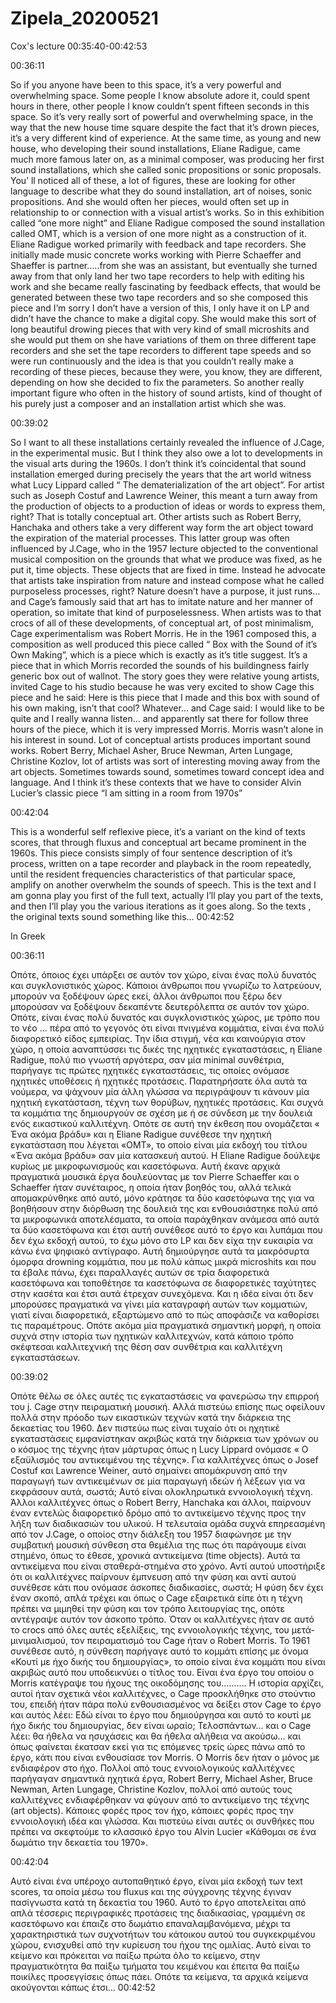 # Zipela_20200521
Cox's lecture  00:35:40-00:42:53

00:36:11

So if you anyone have been to this space, it’s a very powerful and overwhelming space. Some people I know absolute adore it, could spent hours in there, other people I know couldn’t spent fifteen seconds in this space. So it’s very really sort of powerful and overwhelming space, in the way that the new house time square despite the fact that it’s drown pieces, it’s a very different kind of experience.
At the same time, as young and new house, who developing their sound installations, Eliane Radigue, came much more famous later on, as a minimal composer, was producing her first sound installations, which she called sonic propositions or sonic proposals. You’ ll noticed all of these, a lot of figures, these are looking for other language to describe what they do sound installation, art of noises, sonic propositions. And she would often her pieces, would often set up in relationship to or connection with a visual artist’s works. So in this exhibition called “one more night” and Eliane Radigue composed the sound installation called OMT, which is a version of one more night as a construction of it. Eliane Radigue worked primarily with feedback and tape recorders. She initially made music concrete works working with Pierre Schaeffer  and Shaeffer is partner…..from she was an assistant, but eventually she turned away from that only land her two tape recorders to help with editing his work and she became really fascinating by feedback effects, that would be generated between these two tape recorders and so she composed this piece and I’m sorry I don’t have a version of this, I only have it on LP and didn’t have the chance to make a digital copy. She would make this sort of long beautiful drowing pieces that with very kind of small microshits  and she would put them on she have variations of them on three different tape recorders and she set the tape recorders to different tape speeds and so were run continuously and the idea is that you couldn’t really make a recording of these pieces, because they were, you know, they are different, depending on how she decided to fix the parameters. So another really important figure who often in the history of sound artists, kind of thought of his purely just a composer and an installation artist which she was.

00:39:02

So I want to all these installations certainly revealed the influence of  J.Cage, in the experimental music. But I think they also owe a lot to developments in the visual arts during the 1960s. I don’t think it’s coincidental that sound installation emerged during precisely the years that the art world witness what Lucy Lippard called “ The dematerialization of the art object”. For artist such as Joseph Costuf and Lawrence Weiner, this meant a turn away from the production of objects to a production of ideas or words to express them, right? That is totally conceptual art. Other artists   such as Robert Berry, Hanchaka and others take a very different way form the art object toward the expiration of the material processes. This latter group was often influenced by  J.Cage, who in the 1957 lecture objected to the conventional musical composition on the grounds that what we produce was fixed, as he put it, time objects.
These objects that are fixed in time. Instead he advocate that artists take inspiration from nature and instead compose what he called purposeless processes, right? Nature doesn’t have a purpose, it just runs… and Cage’s famously said that art has to imitate nature and her manner of operation, so imitate that kind of purposelessness. When artists  was to that crocs of all of these developments, of conceptual art, of post minimalism, Cage experimentalism was Robert Morris. He in the 1961 composed this, a composition as well produced this piece called “ Box with the Sound of it’s Own Making”, which is a piece which is exactly as it’s title suggest. It’s a piece that in which Morris recorded the sounds of his buildingness  fairly  generic box out of wallnot. The story goes they were relative young artists, invited Cage to his studio because he was very excited to show Cage this piece and he said: Here is this piece that I made and this box with sound of his own making, isn’t that cool? Whatever… and Cage said: I would like to be quite  and I really wanna listen… and apparently sat there for follow three hours of the piece, which it is very impressed Morris. Morris wasn’t alone in his interest in sound. Lot of conceptual artists produces important sound works. Robert Berry, Michael Asher, Bruce Newman, Arten Lungage, Christine Kozlov, lot of artists was sort of interesting moving away from the art objects. Sometimes towards sound, sometimes toward concept idea and language. And I think it’s these contexts that we have to consider Alvin Lucier’s classic piece “I am sitting in a room from 1970s”

00:42:04 

This is a wonderful self reflexive piece, it’s a variant on the kind of texts scores, that through fluxus and conceptual art became prominent  in the 1960s. This piece consists simply of four sentence description of it’s process, written on a tape recorder and playback in the room repeatedly, until  the resident frequencies characteristics  of that particular space, amplify on another overwhelm the sounds of speech. This is  the text and I am gonna play you first of the full text, actually I’ll play you part of the texts, and then I’ll play you the various iterations as it goes along. So the texts , the original texts sound something like this… 00:42:52    




In Greek

00:36:11

Οπότε, όποιος έχει υπάρξει σε αυτόν τον χώρο, είναι ένας πολύ δυνατός και συγκλονιστικός χώρος. Κάποιοι άνθρωποι που γνωρίζω το λατρεύουν, μπορούν να ξοδέψουν ώρες εκεί, άλλοι άνθρωποι που ξέρω δεν μπορούσαν να ξοδέψουν δεκαπέντε δευτερόλεπτα σε αυτόν τον χώρο. Οπότε, είναι ένας πολύ δυνατός και συγκλονιστικός χώρος, με τρόπο που το νέο … πέρα από το γεγονός ότι είναι πνιγμένα κομμάτια, είναι ένα πολύ διαφορετικό είδος εμπειρίας.
Την ίδια στιγμή, νέα και καινούργια στον χώρο, η οποία aαναπτύσσει τις δικές της ηχητικές εγκαταστάσεις, η Eliane Radigue, πολύ πιο γνωστή αργότερα, σαν μία minimal συνθέτρια, παρήγαγε  τις πρώτες ηχητικές εγκαταστάσεις, τις οποίες ονόμασε ηχητικές υποθέσεις ή ηχητικές προτάσεις. Παρατηρήσατε όλα αυτά τα νούμερα, να ψάχνουν μία άλλη γλώσσα να περιγράψουν τι κάνουν μία ηχητική εγκατάσταση, τέχνη των θορύβων, ηχητικές προτάσεις. Και συχνά τα κομμάτια της δημιουργούν σε σχέση με ή σε σύνδεση με την δουλειά ενός εικαστικού καλλιτέχνη. Οπότε σε αυτή την έκθεση που ονομάζεται « Ένα ακόμα βράδυ» και η Eliane Radigue συνέθεσε την ηχητική εγκατάσταση που λέγεται «OMT», το οποίο είναι μία εκδοχή του τίτλου «Ένα ακόμα βράδυ» σαν μία κατασκευή αυτού. H Eliane Radigue δούλεψε κυρίως με μικροφωνισμούς και κασετόφωνα. Αυτή έκανε αρχικά πραγματικά μουσικά έργα δουλεύοντας με τον Pierre Schaeffer και ο Schaeffer ήταν συνέταιρος, η οποία ήταν βοηθός του, αλλά τελικά απομακρύνθηκε από αυτό, μόνο κράτησε τα δύο κασετόφωνα της για να βοηθήσουν στην διόρθωση της δουλειά της και ενθουσιάστηκε πολύ από τα μικροφωνικά αποτελέσματα, τα οποία παράχθηκαν ανάμεσα από αυτά τα δύο κασετόφωνα  και έτσι αυτή συνέθεσε αυτό το έργο και λυπάμαι που δεν έχω εκδοχή αυτού, το έχω μόνο στο LP και δεν είχα την ευκαιρία να κάνω ένα ψηφιακό αντίγραφο. Aυτή δημιούργησε αυτά τα μακρόσυρτα όμορφα drowning κομμάτια,  που με πολύ κάπως μικρά microshits και που τα έβαλε πάνω, έχει παραλλαγές αυτών σε τρία διαφορετικά κασετόφωνα και τοποθέτησε τα κασετόφωνα σε διαφορετικές ταχύτητες στην κασέτα και έτσι αυτά έτρεχαν συνεχόμενα. Και η ιδέα είναι ότι δεν μπορούσες πραγματικά να γίνει μία καταγραφή αυτών των κομματιών, γιατί είναι διαφορετικά, εξαρτώμενο από το πώς αποφάσιζε να καθορίσει τις παραμέτρους. Οπότε ακόμα μία πραγματικά σημαντική μορφή, η οποία συχνά στην ιστορία των ηχητικών καλλιτεχνών, κατά κάποιο τρόπο σκέφτεσαι καλλιτεχνική της θέση σαν συνθέτρια και καλλιτέχνη εγκαταστάσεων.

00:39:02

Οπότε θέλω σε όλες αυτές τις εγκαταστάσεις να φανερώσω την επιρροή του j. Cage στην πειραματική μουσική. Αλλά πιστεύω επίσης πως οφείλουν πολλά στην πρόοδο των εικαστικών τεχνών κατά την διάρκεια της δεκαετίας του 1960. Δεν πιστεύω πως είναι τυχαίο ότι οι ηχητικέ εγκαταστάσεις εμφανίστηκαν ακριβώς  κατά την διάρκεια των χρόνων ου ο κόσμος της τέχνης ήταν μάρτυρας όπως η Lucy Lippard ονόμασε « O εξαϋλισμός του αντικειμένου της τέχνης». Για καλλιτέχνες όπως ο Josef Costuf και Lawrence Weiner, αυτό σημαίνει απομάκρυνση από την παραγωγή των αντικειμένων σε μία παραγωγή ιδεών ή λέξεων για να εκφράσουν αυτά, σωστά; Αυτό είναι ολοκληρωτικά εννοιολογική τέχνη. Άλλοι καλλιτέχνες όπως ο Robert Berry, Hanchaka και άλλοι, παίρνουν έναν εντελώς διαφορετικό δρόμο από το αντικείμενο τέχνης προς την λήξη των διαδικασιών του υλικού. Η τελευταία ομάδα συχνά επηρεασμένη από τον J.Cage, ο οποίος στην διάλεξη του 1957 διαφώνησε με την συμβατική μουσική σύνθεση στα θεμέλια της πως ότι παράγουμε είναι στημένο, όπως το έθεσε, χρονικά αντικείμενα (time objects).
Αυτά τα αντικείμενα που είναι σταθερά-στημένα στο χρόνο. Αντί αυτού υποστήριξε ότι οι καλλιτέχνες παίρνουν έμπνευση από την φύση και αντί αυτού συνέθεσε κάτι που ονόμασε άσκοπες διαδικασίες, σωστά; Η φύση δεν έχει έναν σκοπό, απλά τρέχει και όπως ο Cage εξαιρετικά είπε ότι η τέχνη πρέπει να μιμηθεί την φύση και τον τρόπο λειτουργίας της, οπότε αντέγραψε αυτόν τον άσκοπο τρόπο. Όταν οι καλλιτέχνες ήταν σε αυτό το crocs από όλες αυτές εξελίξεις, της εννοιολογικής τέχνης, του μετά-μινιμαλισμού, τον πειραματισμό του Cage ήταν ο Robert Morris. To 1961 συνέθεσε αυτό, η σύνθεση παρήγαγε αυτό το κομμάτι επίσης με όνομα «Κουτί με ήχο δικής του δημιουργίας», το οποίο είναι ένα κομμάτι που είναι ακριβώς αυτό που υποδεικνύει ο τίτλος του. Είναι ένα έργο του οποίου ο Morris κατέγραψε του ήχους της οικοδόμησης του………. Η ιστορία αρχίζει, αυτοί ήταν σχετικά νέοι καλλιτέχνες, ο Cage προσκλήθηκε στο στούντιο του, επειδή ήταν πάρα πολύ ενθουσιασμένος να δείξει στον Cage  το έργο και αυτός λέει: Εδώ είναι το έργο που δημιούργησα και αυτό το κουτί με ήχο δικής του δημιουργίας, δεν είναι ωραίο; Τελοσπάντων… και ο Cage λέει: θα ήθελα να ησυχάσεις και θα ήθελα αλήθεια να ακούσω… και όπως φαίνεται έκατσαν εκεί για τις επόμενες τρείς ώρες πάνω από το έργο, κάτι που είναι ενθουσίασε τον Morris. Ο Morris δεν ήταν ο μόνος με ενδιαφέρον στο ήχο. Πολλοί από τους εννοιολογικούς καλλιτέχνες παρήγαγαν σημαντικά ηχητικά έργα, Robert Berry, Michael Asher, Bruce Newman, Arten Lungage, Christine Kozlov, πολλοί από αυτούς τους καλλιτέχνες ενδιαφέρθηκαν να φύγουν από το αντικείμενο της τέχνης (art objects). Κάποιες φορές προς τον ήχο, κάποιες φορές προς την εννοιολογική ιδέα και γλώσσα. Και πιστεύω είναι αυτές οι συνθήκες που πρέπει να σκεφτούμε το κλασσικό έργο του Alvin Lucier «Κάθομαι σε ένα δωμάτιο την δεκαετία του 1970».

00:42:04 

Αυτό είναι ένα υπέροχο αυτοπαθητικό έργο, είναι μία εκδοχή των text scores, τα οποία μέσω του fluxus και της σύγχρονης τέχνης έγιναν πασίγνωστα κατά τη δεκαετία του 1960. Αυτό το έργο αποτελείται από απλά τέσσερις περιγραφικές προτάσεις της διαδικασίας, γραμμένη σε κασετόφωνο και έπαιζε στο δωμάτιο επαναλαμβανόμενα, μέχρι τα χαρακτηριστικά των συχνοτήτων του κάτοικου αυτού του συγκεκριμένου χώρου, ενισχυθεί από την κυρίευση του ήχου της ομιλίας. Αυτό είναι το κείμενο και πρόκειται να παίξω πρώτα όλο το κείμενο, στην πραγματικότητα θα παίξω τμήματα του κειμένου και έπειτα θα παίξω ποικίλες προσεγγίσεις όπως πάει. Οπότε τα κείμενα, τα αρχικά κείμενα ακούγονται κάπως έτσι… 00:42:52

